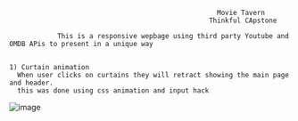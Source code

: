                                                         Movie Tavern
                                                      Thinkful CApstone

                This is a responsive wepbage using third party Youtube and OMDB APis to present in a unique way


    1) Curtain animation 
      When user clicks on curtains they will retract showing the main page and header.
      this was done using css animation and input hack 



  ![image](https://user-images.githubusercontent.com/43221295/50318595-225f8d80-0490-11e9-80f0-b75503e1a35e.png)